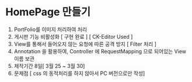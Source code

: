 HomePage 만들기
===============
1. PortFolio를 이미지 처리하여 처리
2. 게시판 기능 비활성화 [ 구현 완료 ] [ CK-Editor Used ]
3. View를 통해서 들어오지 않는 요청에 따른 공격 방지 [ Filter 처리 ] 
4. Annotation 을 활용하여, Controller 에 RequestMapping 으로 되어있는 View 이름 보관
5. 제작기간 8일[ 3월 25 ~ 3월 30]
6. 문제점 [ css 의 동적처리를 하지 않아서 PC 버전으로만 작성]


